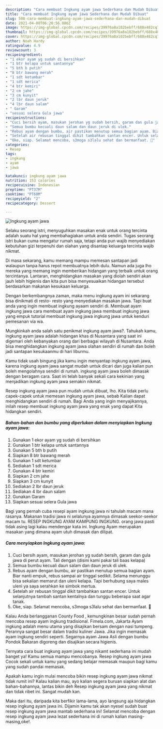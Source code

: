 ```yaml
---
description: "Cara membuat Ingkung ayam jawa Sederhana dan Mudah Dibuat"
title: "Cara membuat Ingkung ayam jawa Sederhana dan Mudah Dibuat"
slug: 508-cara-membuat-ingkung-ayam-jawa-sederhana-dan-mudah-dibuat
date: 2021-04-08T06:20:56.086Z
image: https://img-global.cpcdn.com/recipes/39976a8a102bebff/680x482cq70/ingkung-ayam-jawa-foto-resep-utama.jpg
thumbnail: https://img-global.cpcdn.com/recipes/39976a8a102bebff/680x482cq70/ingkung-ayam-jawa-foto-resep-utama.jpg
cover: https://img-global.cpcdn.com/recipes/39976a8a102bebff/680x482cq70/ingkung-ayam-jawa-foto-resep-utama.jpg
author: Noah Hardy
ratingvalue: 4.9
reviewcount: 3
recipeingredient:
- "1 ekor ayam yg sudah di bersihkan"
- "1 btr kelapa untuk santannya"
- "5 bth b putih"
- "8 btr bawang merah"
- "1 sdt ketumbar"
- "1 sdt merica"
- "4 btr kemiri"
- "2 cm jahe"
- "3 cm kunyit"
- "2 lbr daun jeruk"
- "4 lbr daun salam"
- " Garam"
- "sesuai selera Gula jawa"
recipeinstructions:
- "Cuci bersih ayam, masukan jerohan yg sudah bersih, garam dan gula jawa di perut ayam. Tali dengan (disini kami pakai tali baas kelapa)"
- "Semua bumbu kecuali daun salam dan daun jeruk di ulek."
- "Rebus ayam dengan bumbu, air pastikan menutup semua bagian ayam. Biar nanti empuk, rebus sampai air tinggal sedikit. Selama menunggu bisa sekalian memarut dan uleni kelapa. Tapi berhubung saya males uleni ya saya serahkan ke simbok mertua."
- "Setelah air rebusan tinggal dikit tambahkan santan encer. Untuk selanjutnya tambah santan kentalnya dan tunggu beberapa saat agar tanak."
- "Oke, siap. Selamat mencoba, s3moga s3lalu sehat dan bermanfaat. 💚"
categories:
- Resep
tags:
- ingkung
- ayam
- jawa

katakunci: ingkung ayam jawa 
nutrition: 153 calories
recipecuisine: Indonesian
preptime: "PT37M"
cooktime: "PT60M"
recipeyield: "2"
recipecategory: Dessert

---
```



![Ingkung ayam jawa](https://img-global.cpcdn.com/recipes/39976a8a102bebff/680x482cq70/ingkung-ayam-jawa-foto-resep-utama.jpg)

Selaku seorang istri, menyuguhkan masakan enak untuk orang tercinta adalah suatu hal yang membahagiakan untuk anda sendiri. Tugas seorang istri bukan cuma mengatur rumah saja, tetapi anda pun wajib menyediakan kebutuhan gizi terpenuhi dan olahan yang disantap keluarga tercinta wajib nikmat.

Di masa  sekarang, kamu memang mampu memesan santapan jadi walaupun tanpa harus repot membuatnya lebih dulu. Namun ada juga lho mereka yang memang ingin memberikan hidangan yang terbaik untuk orang tercintanya. Lantaran, menghidangkan masakan yang diolah sendiri akan jauh lebih higienis dan kita pun bisa menyesuaikan hidangan tersebut berdasarkan makanan kesukaan keluarga. 

Dengan berkembangnya zaman, maka menu ingkung ayam ini sekarang bisa dinikmati di resto- resto yang menyediakan masakan jawa. Tapi buat anda yang ingin membuat ingkung ayaam sendiri di. Membuat ayam ingkung jawa cara membuat ayam ingkung jawa membuat ingkung jawa yang empuk tutorial membuat ingkung jawa ingkung jawa untuk kenduri pemesanan via wa.

Mungkinkah anda salah satu penikmat ingkung ayam jawa?. Tahukah kamu, ingkung ayam jawa adalah hidangan khas di Nusantara yang saat ini digemari oleh kebanyakan orang dari berbagai wilayah di Nusantara. Anda bisa menghidangkan ingkung ayam jawa olahan sendiri di rumah dan boleh jadi santapan kesukaanmu di hari liburmu.

Kamu tidak usah bingung jika kamu ingin menyantap ingkung ayam jawa, karena ingkung ayam jawa sangat mudah untuk dicari dan juga kalian pun boleh mengolahnya sendiri di rumah. ingkung ayam jawa boleh dimasak dengan beragam cara. Saat ini telah banyak sekali cara kekinian yang menjadikan ingkung ayam jawa semakin nikmat.

Resep ingkung ayam jawa pun mudah untuk dibuat, lho. Kita tidak perlu capek-capek untuk memesan ingkung ayam jawa, sebab Kalian dapat menghidangkan sendiri di rumah. Bagi Anda yang ingin menyajikannya, inilah resep membuat ingkung ayam jawa yang enak yang dapat Kita hidangkan sendiri.

<!--inarticleads1-->

##### Bahan-bahan dan bumbu yang diperlukan dalam menyiapkan Ingkung ayam jawa:

1. Gunakan 1 ekor ayam yg sudah di bersihkan
1. Gunakan 1 btr kelapa untuk santannya
1. Gunakan 5 bth b putih
1. Siapkan 8 btr bawang merah
1. Gunakan 1 sdt ketumbar
1. Sediakan 1 sdt merica
1. Gunakan 4 btr kemiri
1. Siapkan 2 cm jahe
1. Siapkan 3 cm kunyit
1. Sediakan 2 lbr daun jeruk
1. Sediakan 4 lbr daun salam
1. Gunakan  Garam
1. Siapkan sesuai selera Gula jawa


Bagi yang pernah cuba resepi ayam ingkung jawa ni tahulah macam mana rasanya. Makanan tradisi jawa ni selalunya ayamnya dimasak seekor-seekor macam tu. RESEP INGKUNG AYAM KAMPUNG INGKUNG. orang jawa pasti tidak asing lagi kalau mendengar kata ini. Ingkung Ayam merupakan masakan yang dimana ayam utuh dimasak dan dilipat. 

<!--inarticleads2-->

##### Cara menyiapkan Ingkung ayam jawa:

1. Cuci bersih ayam, masukan jerohan yg sudah bersih, garam dan gula jawa di perut ayam. Tali dengan (disini kami pakai tali baas kelapa)
1. Semua bumbu kecuali daun salam dan daun jeruk di ulek.
1. Rebus ayam dengan bumbu, air pastikan menutup semua bagian ayam. Biar nanti empuk, rebus sampai air tinggal sedikit. Selama menunggu bisa sekalian memarut dan uleni kelapa. Tapi berhubung saya males uleni ya saya serahkan ke simbok mertua.
1. Setelah air rebusan tinggal dikit tambahkan santan encer. Untuk selanjutnya tambah santan kentalnya dan tunggu beberapa saat agar tanak.
1. Oke, siap. Selamat mencoba, s3moga s3lalu sehat dan bermanfaat. 💚


Kalau Anda berlangganan County Food , kemungkinan besar sudah pernah mencoba resep ayam ingkung tradisional. Fimela.com, Jakarta Ayam ingkung adalah menu utama yang disajikan bersam dengan nasi tumpeng. Perannya sangat besar dalam tradisi kuliner Jawa. Jika ingin memasak ayam ingkung sendiri seperti. Segarnya ayam Jawa Asli dengan bumbu Pondok Bakaran digoreng dan disajikan secara higienis. 

Ternyata cara buat ingkung ayam jawa yang nikamt sederhana ini mudah banget ya! Kamu semua mampu mencobanya. Resep ingkung ayam jawa Cocok sekali untuk kamu yang sedang belajar memasak maupun bagi kamu yang sudah pandai memasak.

Apakah kamu ingin mulai mencoba bikin resep ingkung ayam jawa nikmat tidak rumit ini? Kalau kalian mau, ayo kalian segera buruan siapkan alat dan bahan-bahannya, lantas bikin deh Resep ingkung ayam jawa yang nikmat dan tidak ribet ini. Sangat mudah kan. 

Maka dari itu, daripada kita berfikir lama-lama, ayo langsung aja hidangkan resep ingkung ayam jawa ini. Dijamin kamu tak akan nyesel sudah buat resep ingkung ayam jawa mantab sederhana ini! Selamat mencoba dengan resep ingkung ayam jawa lezat sederhana ini di rumah kalian masing-masing,oke!.

